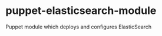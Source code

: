 puppet-elasticsearch-module
===========================

Puppet module which deploys and configures ElasticSearch
